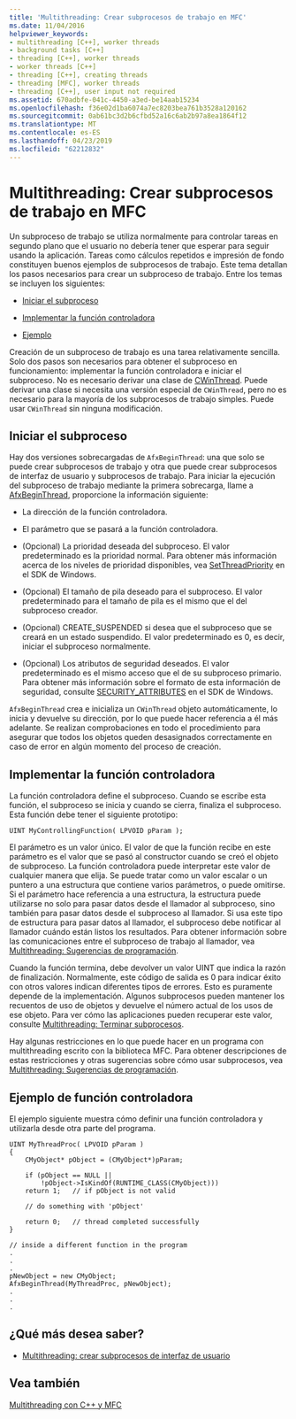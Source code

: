 ```yaml
---
title: 'Multithreading: Crear subprocesos de trabajo en MFC'
ms.date: 11/04/2016
helpviewer_keywords:
- multithreading [C++], worker threads
- background tasks [C++]
- threading [C++], worker threads
- worker threads [C++]
- threading [C++], creating threads
- threading [MFC], worker threads
- threading [C++], user input not required
ms.assetid: 670adbfe-041c-4450-a3ed-be14aab15234
ms.openlocfilehash: f36e02d1ba6074a7ec8203bea761b3528a120162
ms.sourcegitcommit: 0ab61bc3d2b6cfbd52a16c6ab2b97a8ea1864f12
ms.translationtype: MT
ms.contentlocale: es-ES
ms.lasthandoff: 04/23/2019
ms.locfileid: "62212832"
---
```

# <a name="multithreading-creating-worker-threads-in-mfc"></a>Multithreading: Crear subprocesos de trabajo en MFC

Un subproceso de trabajo se utiliza normalmente para controlar tareas en segundo plano que el usuario no debería tener que esperar para seguir usando la aplicación. Tareas como cálculos repetidos e impresión de fondo constituyen buenos ejemplos de subprocesos de trabajo. Este tema detallan los pasos necesarios para crear un subproceso de trabajo. Entre los temas se incluyen los siguientes:

- [Iniciar el subproceso](#_core_starting_the_thread)

- [Implementar la función controladora](#_core_implementing_the_controlling_function)

- [Ejemplo](#_core_controlling_function_example)

Creación de un subproceso de trabajo es una tarea relativamente sencilla. Solo dos pasos son necesarios para obtener el subproceso en funcionamiento: implementar la función controladora e iniciar el subproceso. No es necesario derivar una clase de [CWinThread](../mfc/reference/cwinthread-class.md). Puede derivar una clase si necesita una versión especial de `CWinThread`, pero no es necesario para la mayoría de los subprocesos de trabajo simples. Puede usar `CWinThread` sin ninguna modificación.

##  <a name="_core_starting_the_thread"></a> Iniciar el subproceso

Hay dos versiones sobrecargadas de `AfxBeginThread`: una que solo se puede crear subprocesos de trabajo y otra que puede crear subprocesos de interfaz de usuario y subprocesos de trabajo. Para iniciar la ejecución del subproceso de trabajo mediante la primera sobrecarga, llame a [AfxBeginThread](../mfc/reference/application-information-and-management.md#afxbeginthread), proporcione la información siguiente:

- La dirección de la función controladora.

- El parámetro que se pasará a la función controladora.

- (Opcional) La prioridad deseada del subproceso. El valor predeterminado es la prioridad normal. Para obtener más información acerca de los niveles de prioridad disponibles, vea [SetThreadPriority](/windows/desktop/api/processthreadsapi/nf-processthreadsapi-setthreadpriority) en el SDK de Windows.

- (Opcional) El tamaño de pila deseado para el subproceso. El valor predeterminado para el tamaño de pila es el mismo que el del subproceso creador.

- (Opcional) CREATE_SUSPENDED si desea que el subproceso que se creará en un estado suspendido. El valor predeterminado es 0, es decir, iniciar el subproceso normalmente.

- (Opcional) Los atributos de seguridad deseados. El valor predeterminado es el mismo acceso que el de su subproceso primario. Para obtener más información sobre el formato de esta información de seguridad, consulte [SECURITY_ATTRIBUTES](https://msdn.microsoft.com/library/windows/desktop/aa379560) en el SDK de Windows.

`AfxBeginThread` crea e inicializa un `CWinThread` objeto automáticamente, lo inicia y devuelve su dirección, por lo que puede hacer referencia a él más adelante. Se realizan comprobaciones en todo el procedimiento para asegurar que todos los objetos queden desasignados correctamente en caso de error en algún momento del proceso de creación.

##  <a name="_core_implementing_the_controlling_function"></a> Implementar la función controladora

La función controladora define el subproceso. Cuando se escribe esta función, el subproceso se inicia y cuando se cierra, finaliza el subproceso. Esta función debe tener el siguiente prototipo:

```
UINT MyControllingFunction( LPVOID pParam );
```

El parámetro es un valor único. El valor de que la función recibe en este parámetro es el valor que se pasó al constructor cuando se creó el objeto de subproceso. La función controladora puede interpretar este valor de cualquier manera que elija. Se puede tratar como un valor escalar o un puntero a una estructura que contiene varios parámetros, o puede omitirse. Si el parámetro hace referencia a una estructura, la estructura puede utilizarse no solo para pasar datos desde el llamador al subproceso, sino también para pasar datos desde el subproceso al llamador. Si usa este tipo de estructura para pasar datos al llamador, el subproceso debe notificar al llamador cuándo están listos los resultados. Para obtener información sobre las comunicaciones entre el subproceso de trabajo al llamador, vea [Multithreading: Sugerencias de programación](multithreading-programming-tips.md).

Cuando la función termina, debe devolver un valor UINT que indica la razón de finalización. Normalmente, este código de salida es 0 para indicar éxito con otros valores indican diferentes tipos de errores. Esto es puramente depende de la implementación. Algunos subprocesos pueden mantener los recuentos de uso de objetos y devuelve el número actual de los usos de ese objeto. Para ver cómo las aplicaciones pueden recuperar este valor, consulte [Multithreading: Terminar subprocesos](multithreading-terminating-threads.md).

Hay algunas restricciones en lo que puede hacer en un programa con multithreading escrito con la biblioteca MFC. Para obtener descripciones de estas restricciones y otras sugerencias sobre cómo usar subprocesos, vea [Multithreading: Sugerencias de programación](multithreading-programming-tips.md).

##  <a name="_core_controlling_function_example"></a> Ejemplo de función controladora

El ejemplo siguiente muestra cómo definir una función controladora y utilizarla desde otra parte del programa.

```
UINT MyThreadProc( LPVOID pParam )
{
    CMyObject* pObject = (CMyObject*)pParam;

    if (pObject == NULL ||
        !pObject->IsKindOf(RUNTIME_CLASS(CMyObject)))
    return 1;   // if pObject is not valid

    // do something with 'pObject'

    return 0;   // thread completed successfully
}

// inside a different function in the program
.
.
.
pNewObject = new CMyObject;
AfxBeginThread(MyThreadProc, pNewObject);
.
.
.
```

## <a name="what-do-you-want-to-know-more-about"></a>¿Qué más desea saber?

- [Multithreading: crear subprocesos de interfaz de usuario](multithreading-creating-user-interface-threads.md)

## <a name="see-also"></a>Vea también

[Multithreading con C++ y MFC](multithreading-with-cpp-and-mfc.md)
